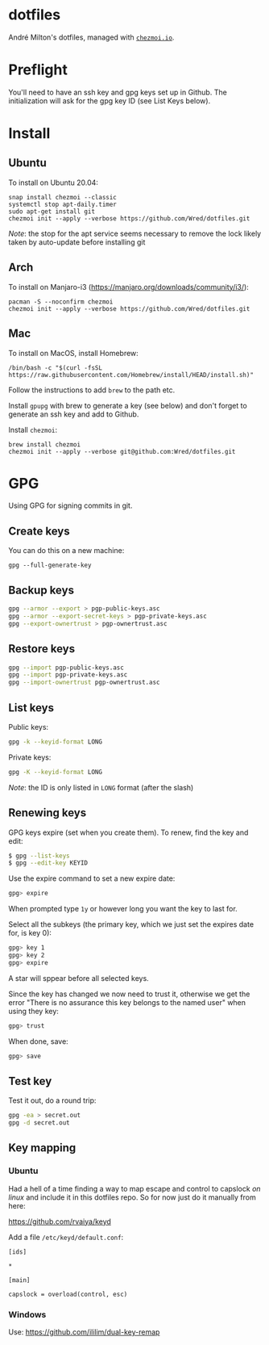 # dotfiles
André Milton's dotfiles, managed with [`chezmoi.io`](https://chezmoi.io/).

# Preflight

You'll need to have an ssh key and gpg keys set up in Github.  The initialization will ask for the gpg key ID (see List Keys below).

# Install

## Ubuntu
To install on Ubuntu 20.04:

```
snap install chezmoi --classic
systemctl stop apt-daily.timer
sudo apt-get install git
chezmoi init --apply --verbose https://github.com/Wred/dotfiles.git
```

*Note*: the stop for the apt service seems necessary to remove the lock likely taken by auto-update before installing git

## Arch
To install on Manjaro-i3 (https://manjaro.org/downloads/community/i3/):

```
pacman -S --noconfirm chezmoi
chezmoi init --apply --verbose https://github.com/Wred/dotfiles.git
```

## Mac
To install on MacOS, install Homebrew:

```
/bin/bash -c "$(curl -fsSL https://raw.githubusercontent.com/Homebrew/install/HEAD/install.sh)"
```

Follow the instructions to add `brew` to the path etc.

Install `gpupg` with brew to generate a key (see below) and don't forget to generate an ssh key and add to Github.

Install `chezmoi`:

```
brew install chezmoi
chezmoi init --apply --verbose git@github.com:Wred/dotfiles.git
```

# GPG

Using GPG for signing commits in git.

## Create keys

You can do this on a new machine:

```
gpg --full-generate-key
```


## Backup keys

```sh
gpg --armor --export > pgp-public-keys.asc
gpg --armor --export-secret-keys > pgp-private-keys.asc
gpg --export-ownertrust > pgp-ownertrust.asc
```

## Restore keys

```sh
gpg --import pgp-public-keys.asc
gpg --import pgp-private-keys.asc
gpg --import-ownertrust pgp-ownertrust.asc
```

## List keys

Public keys:
```sh
gpg -k --keyid-format LONG
```

Private keys:
```sh
gpg -K --keyid-format LONG
```

*Note*: the ID is only listed in `LONG` format (after the slash)

## Renewing keys

GPG keys expire (set when you create them).  To renew, find the key and edit:

```sh
$ gpg --list-keys
$ gpg --edit-key KEYID
```

Use the expire command to set a new expire date:

```sh
gpg> expire
```    

When prompted type `1y` or however long you want the key to last for.

Select all the subkeys (the primary key, which we just set the expires date for, is key 0):

```sh
gpg> key 1
gpg> key 2
gpg> expire
```

A star will sppear before all selected keys.

Since the key has changed we now need to trust it, otherwise we get the error "There is no assurance this key belongs to the named user" when using they key:

```sh
gpg> trust
```

When done, save:

```sh
gpg> save
```


## Test key

Test it out, do a round trip:

```sh
gpg -ea > secret.out
gpg -d secret.out
```

## Key mapping

### Ubuntu

Had a hell of a time finding a way to map escape and control to capslock *on linux* and
include it in this dotfiles repo.  So for now just do it manually from here:

https://github.com/rvaiya/keyd

Add a file `/etc/keyd/default.conf`:

```
[ids]

*

[main]

capslock = overload(control, esc)
```

### Windows

Use: https://github.com/ililim/dual-key-remap
